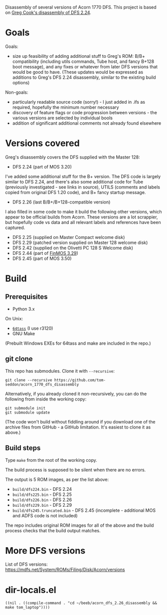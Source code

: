 Disassembly of several versions of Acorn 1770 DFS. This project is
based on
[Greg Cook's disassembly of DFS 2.24](http://regregex.bbcmicro.net/dfs224.asm.txt).

# Goals

Goals:

* size up feasibility of adding additional stuff to Greg's ROM: B/B+
  compatibility (including utils commands, Tube host, and fancy B+128
  boot message), and any fixes or whatever from later DFS versions
  that would be good to have. (These updates would be expressed as
  additions to Greg's DFS 2.24 disassembly, similar to the existing
  build options)

Non-goals:

* particularly readable source code (sorry!) - I just added in .ifs as
  required, hopefully the minimum number necessary
* discovery of feature flags or code progression between versions -
  the various versions are selected by individual bools
* addition of significant additional comments not already found
  elsewhere

# Versions covered

Greg's disassembly covers the DFS supplied with the Master 128:

* DFS 2.24 (part of MOS 3.20)

I've added some additional stuff for the B+ version. The DFS code is
largely similar to DFS 2.24, and there's also some additional code for
Tube (previously investigated - see links in source), UTILS (comments
and labels copied from original DFS 1.20 code), and B+ fancy startup
message.

* DFS 2.26 (last B/B+/B+128-compatible version)

I also filled in some code to make it build the following other
versions, which appear to be official builds from Acorn. These
versions are a lot scrappier, but hopefully code vs data and all
relevant labels and references have been captured.

* DFS 2.25 (supplied on Master Compact welcome disk)
* DFS 2.29 (patched version supplied on Master 128 welcome disk)
* DFS 2.42 (supplied on the Olivetti PC 128 S Welcome disk)
* DFS 2.44 (part of [FinMOS 3.29](https://stardot.org.uk/forums/viewtopic.php?t=18510))
* DFS 2.45 (part of MOS 3.50)

# Build

## Prerequisites

* Python 3.x

On Unix:

* [`64tass`](http://tass64.sourceforge.net/) (I use r3120)
* GNU Make

(Prebuilt Windows EXEs for 64tass and make are included in the repo.)

## git clone

This repo has submodules. Clone it with `--recursive`:

    git clone --recursive https://github.com/tom-seddon/acorn_1770_dfs_disassembly
	
Alternatively, if you already cloned it non-recursively, you can do
the following from inside the working copy:

    git submodule init
	git submodule update

(The code won't build without fiddling around if you download one of
the archive files from GitHub - a GitHub limitation. It's easiest to
clone it as above.)

## Build steps

Type `make` from the root of the working copy.

The build process is supposed to be silent when there are no errors.

The output is 5 ROM images, as per the list above:

* `build/dfs224.bin` - DFS 2.24
* `build/dfs225.bin` - DFS 2.25
* `build/dfs226.bin` - DFS 2.26
* `build/dfs229.bin` - DFS 2.29
* `build/dfs245.truncated.bin` - DFS 2.45 (incomplete - additional MOS
  and ADFS code is not included)

The repo includes original ROM images for all of the above and the
build process checks that the build output matches.

# More DFS versions

List of DFS versions:
https://mdfs.net/System/ROMs/Filing/Disk/Acorn/versions

# dir-locals.el

```
((nil . ((compile-command . "cd ~/beeb/acorn_dfs_2.26_disassembly && make tom_laptop"))))
```
